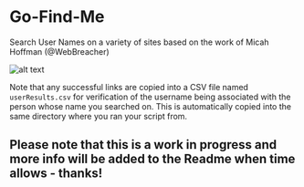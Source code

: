 # Go-Find-Me
Search User Names on a variety of sites based on the work of Micah Hoffman (@WebBreacher)

![alt text](https://github.com/qpointConsulting/Go-Find-Me/blob/master/Images/WhoAmI_Main.PNG "Main Frame")

Note that any successful links are copied into a CSV file named `userResults.csv` for verification of the username being associated with the person whose name you searched on. This is automatically copied into the same directory where you ran your script from.

## Please note that this is a work in progress and more info will be added to the Readme when time allows - thanks!
